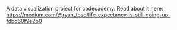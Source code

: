 A data visualization project for codecademy. 
Read about it here:
https://medium.com/@ryan_toso/life-expectancy-is-still-going-up-fdbd60f9e2b0
